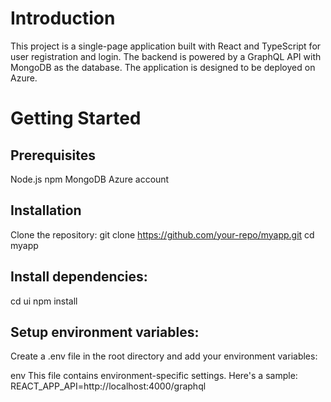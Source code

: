 # Introduction
This project is a single-page application built with React and TypeScript for user registration and login. The backend is powered by a GraphQL API with MongoDB as the database. The application is designed to be deployed on Azure.

# Getting Started
## Prerequisites
Node.js
npm
MongoDB
Azure account

## Installation
Clone the repository:
git clone https://github.com/your-repo/myapp.git
cd myapp

## Install dependencies:
cd ui
npm install

## Setup environment variables:
Create a .env file in the root directory and add your environment variables:

env
This file contains environment-specific settings. Here's a sample:
REACT_APP_API=http://localhost:4000/graphql

